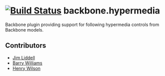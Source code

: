 [![Build Status](https://travis-ci.org/liddellj/backbone.hypermedia.svg?branch=master)](https://travis-ci.org/liddellj/backbone.hypermedia)
backbone.hypermedia
===================

Backbone plugin providing support for following hypermedia controls from Backbone models.

## Contributors
 - [Jim Liddell](https://github.com/liddellj)
 - [Barry Williams](https://github.com/bazwilliams)
 - [Henry Wilson](https://twitter.com/henryfcwilson)

